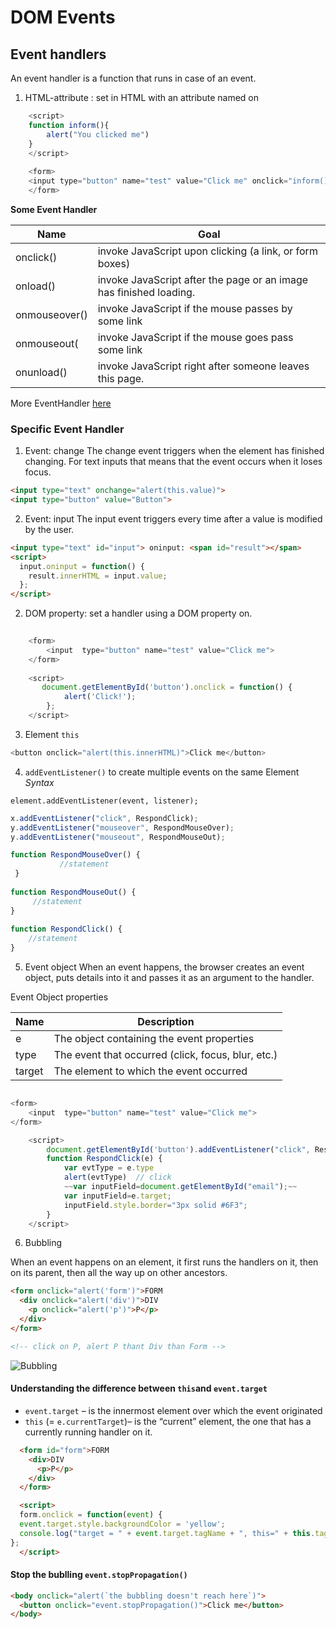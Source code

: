 # DOM Events

## Event handlers
An event handler is a function that runs in case of an event.

1. HTML-attribute :  set in HTML with an attribute named on<event>

```javascript
    <script>
    function inform(){
        alert("You clicked me")
    }
    </script>
    
    <form>
    <input type="button" name="test" value="Click me" onclick="inform()">
    </form>
```

**Some Event Handler**

Name | Goal
------------ | -------------
onclick() | invoke JavaScript upon clicking (a link, or form boxes)
onload() | invoke JavaScript after the page or an image has finished loading.
onmouseover() | invoke JavaScript if the mouse passes by some link
onmouseout( | invoke JavaScript if the mouse goes pass some link
onunload() | invoke JavaScript right after someone leaves this page.

More EventHandler [here](https://www.javatpoint.com/understanding-html-dom-events)

### Specific Event Handler

1. Event: change
The change event triggers when the element has finished changing.
For text inputs that means that the event occurs when it loses focus.
```html run
<input type="text" onchange="alert(this.value)">
<input type="button" value="Button">
```

2. Event: input
The input event triggers every time after a value is modified by the user. 
```html run
<input type="text" id="input"> oninput: <span id="result"></span>
<script>
  input.oninput = function() {
    result.innerHTML = input.value;
  };
</script>
```



2. DOM property: set a handler using a DOM property on<event>.
```javascript
    
    <form>
        <input  type="button" name="test" value="Click me">
    </form>
    
    <script>
       document.getElementById('button').onclick = function() {
            alert('Click!');
        };
    </script>
```

3. Element `this`

```javascript
<button onclick="alert(this.innerHTML)">Click me</button>
```

4. `addEventListener()`  to create multiple events on the same Element
*Syntax*
```
element.addEventListener(event, listener);
```
```javascript
x.addEventListener("click", RespondClick); 
y.addEventListener("mouseover", RespondMouseOver); 
y.addEventListener("mouseout", RespondMouseOut); 

function RespondMouseOver() { 
           //statement
 } 
  
function RespondMouseOut() { 
     //statement
} 
  
function RespondClick() { 
    //statement
} 
``` 

5. Event object
When an event happens, the browser creates an event object, puts details into it and passes it as an argument to the handler.

Event Object properties

Name | Description
------------ | -------------
e  | The object containing the event properties
type | The event that occurred (click, focus, blur, etc.)
target |  The element to which the event occurred

```javascript

<form>
    <input  type="button" name="test" value="Click me">
</form>

    <script>
        document.getElementById('button').addEventListener("click", RespondClick); 
        function RespondClick(e) {
            var evtType = e.type
            alert(evtType)  // click
            ~~var inputField=document.getElementById("email");~~
            var inputField=e.target;
            inputField.style.border="3px solid #6F3";
        }
    </script>
```

6. Bubbling

When an event happens on an element, it first runs the handlers on it, then on its parent, then all the way up on other ancestors.

```html run
<form onclick="alert('form')">FORM
  <div onclick="alert('div')">DIV
    <p onclick="alert('p')">P</p>
  </div>
</form>

<!-- click on P, alert P thant Div than Form -->
```
![Bubbling](https://miro.medium.com/max/633/1*rG3JcxeSnztEtmkEVzo4Hg.png)

#### Understanding the difference between `this`and `event.target`
* `event.target` – is the innermost element over which the event originated
* `this` (= `e.currentTarget`)– is the “current” element, the one that has a currently running handler on it.

```html run
  <form id="form">FORM
    <div>DIV
      <p>P</p>
    </div>
  </form>

  <script>
  form.onclick = function(event) {
  event.target.style.backgroundColor = 'yellow';
  console.log("target = " + event.target.tagName + ", this=" + this.tagName);
};
  </script>
  ```

#### Stop the bublling  `event.stopPropagation()`

```html run
<body onclick="alert(`the bubbling doesn't reach here`)">
  <button onclick="event.stopPropagation()">Click me</button>
</body>
```
